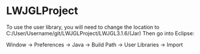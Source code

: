 # LWJGLProject

To use the user library, you will need to change the location to C:/User/Username/git/LWJGLProject/LWJGL3.1.6/(Jar)
Then go into Eclipse:

Window -> Preferences -> Java -> Build Path -> User Libraries -> Import
